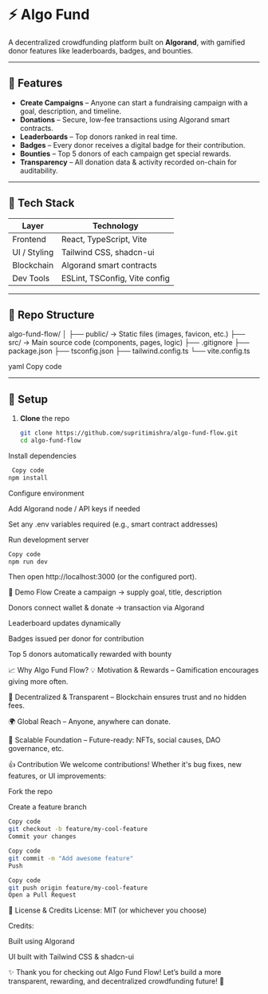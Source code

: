 # ⚡ Algo Fund  
A decentralized crowdfunding platform built on **Algorand**, with gamified donor features like leaderboards, badges, and bounties.  

---

## 🚀 Features  
- **Create Campaigns** – Anyone can start a fundraising campaign with a goal, description, and timeline.  
- **Donations** – Secure, low-fee transactions using Algorand smart contracts.  
- **Leaderboards** – Top donors ranked in real time.  
- **Badges** – Every donor receives a digital badge for their contribution.  
- **Bounties** – Top 5 donors of each campaign get special rewards.  
- **Transparency** – All donation data & activity recorded on-chain for auditability.  

---

## 🧰 Tech Stack  

| Layer       | Technology               |  
|-------------|--------------------------|  
| Frontend    | React, TypeScript, Vite |  
| UI / Styling| Tailwind CSS, shadcn-ui |  
| Blockchain  | Algorand smart contracts |  
| Dev Tools   | ESLint, TSConfig, Vite config |  

---

## 📂 Repo Structure  

algo-fund-flow/
│
├── public/ → Static files (images, favicon, etc.)
├── src/ → Main source code (components, pages, logic)
├── .gitignore
├── package.json
├── tsconfig.json
├── tailwind.config.ts
└── vite.config.ts

yaml
Copy code

---

## 🔧 Setup  

1. **Clone** the repo  
   ```bash
   git clone https://github.com/supritimishra/algo-fund-flow.git
   cd algo-fund-flow
Install dependencies

```bash
 Copy code
npm install
```
Configure environment

Add Algorand node / API keys if needed

Set any .env variables required (e.g., smart contract addresses)

Run development server
```bash
Copy code
npm run dev
```

Then open http://localhost:3000 (or the configured port).

🧪 Demo Flow
Create a campaign → supply goal, title, description

Donors connect wallet & donate → transaction via Algorand

Leaderboard updates dynamically

Badges issued per donor for contribution

Top 5 donors automatically rewarded with bounty

📈 Why Algo Fund Flow?
💡 Motivation & Rewards – Gamification encourages giving more often.

🔐 Decentralized & Transparent – Blockchain ensures trust and no hidden fees.

🌍 Global Reach – Anyone, anywhere can donate.

🔁 Scalable Foundation – Future-ready: NFTs, social causes, DAO governance, etc.

👍 Contribution
We welcome contributions! Whether it's bug fixes, new features, or UI improvements:

Fork the repo

Create a feature branch

```bash
Copy code
git checkout -b feature/my-cool-feature
Commit your changes
```
```bash
Copy code
git commit -m "Add awesome feature"
Push
```
```bash
Copy code
git push origin feature/my-cool-feature
Open a Pull Request
```
📝 License & Credits
License: MIT (or whichever you choose)

Credits:

Built using Algorand

UI built with Tailwind CSS & shadcn-ui



✨ Thank you for checking out Algo Fund Flow!
Let’s build a more transparent, rewarding, and decentralized crowdfunding future! 🌟
